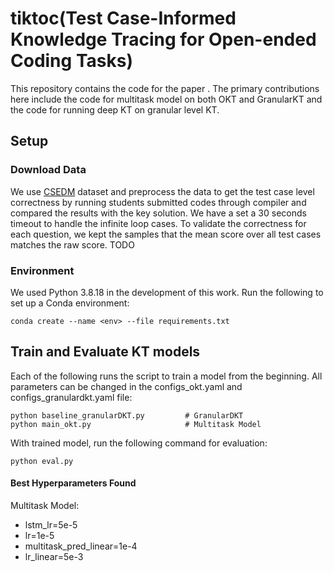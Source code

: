 # tiktoc(Test Case-Informed Knowledge Tracing for Open-ended Coding Tasks)
This repository contains the code for the paper <a href=""></a>. The primary contributions here include the code for multitask model on both OKT and GranularKT and the code for running deep KT on granular level KT.

## Setup

### Download Data
We use [CSEDM](https://sites.google.com/ncsu.edu/csedm-dc-2021/) dataset and preprocess the data to get the test case level correctness by running students submitted codes through compiler and compared the results with the key solution. We have a set a 30 seconds timeout to handle the infinite loop cases. To validate the correctness for each question, we kept the samples that the mean score over all test cases matches the raw score. 
TODO

### Environment
We used Python 3.8.18 in the development of this work. Run the following to set up a Conda environment:
```
conda create --name <env> --file requirements.txt
```

## Train and Evaluate KT models
Each of the following runs the script to train a model from the beginning. All parameters can be changed in the 
configs_okt.yaml and configs_granulardkt.yaml file:
```
python baseline_granularDKT.py         # GranularDKT
python main_okt.py                     # Multitask Model
```

With trained model, run the following command for evaluation: 
```
python eval.py
```


#### Best Hyperparameters Found

Multitask Model:
- lstm_lr=5e-5
- lr=1e-5
- multitask_pred_linear=1e-4
- lr_linear=5e-3

